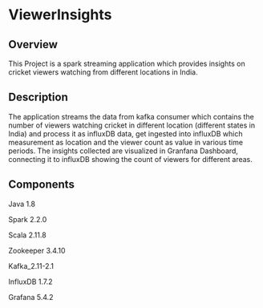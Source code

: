 # ViewerInsights

## Overview 

  This Project is a spark streaming application which provides insights on cricket viewers watching from different locations in India.

## Description

  The application streams the data from kafka consumer which contains the number of viewers watching cricket in different location (different states in India) and process it as influxDB data, get ingested into influxDB which measurement as location and the viewer count as value in various time periods. The insights collected are visualized in Granfana Dashboard, connecting it to influxDB showing the count of viewers for different areas.

## Components

Java 1.8

Spark 2.2.0

Scala 2.11.8

Zookeeper 3.4.10

Kafka_2.11-2.1

InfluxDB 1.7.2

Grafana 5.4.2

